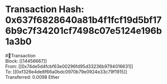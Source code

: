 
Transaction Hash: 0x637f6828640a81b4f1fcf19d5bf176b9c7f34201cf7498c07e5124e196b1a3b0
====================================================================================
  
#💸Transaction  
Block: [[14456667]]  
From: [[0x74de5d4fcbf63e00296fd95d33236b9794016631]]  
To: [[0xf326e4de8f66a0bdc0970b79e0924e33c79f1915]]  
Transferred: 0.0098 Ether